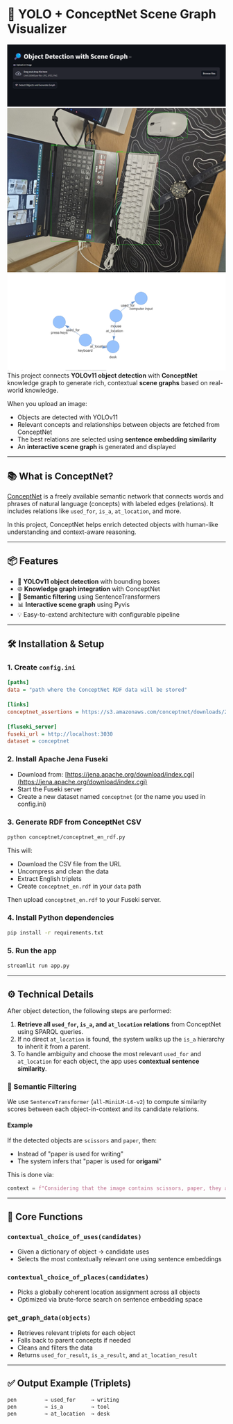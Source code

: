 # 🧠 YOLO + ConceptNet Scene Graph Visualizer
![alt text](streamlit.png)
![alt text](yolo_out.png)
![alt text](graph.png)
This project connects **YOLOv11 object detection** with **ConceptNet** knowledge graph to generate rich, contextual **scene graphs** based on real-world knowledge.

When you upload an image:

- Objects are detected with YOLOv11
- Relevant concepts and relationships between objects are fetched from ConceptNet
- The best relations are selected using **sentence embedding similarity**
- An **interactive scene graph** is generated and displayed

---

## 📚 What is ConceptNet?

[ConceptNet](https://conceptnet.io/) is a freely available semantic network that connects words and phrases of natural language (concepts) with labeled edges (relations). It includes relations like `used_for`, `is_a`, `at_location`, and more.

In this project, ConceptNet helps enrich detected objects with human-like understanding and context-aware reasoning.

---

## 📦 Features

- 🧠 **YOLOv11 object detection** with bounding boxes
- 🌐 **Knowledge graph integration** with ConceptNet
- 🔎 **Semantic filtering** using SentenceTransformers
- 📊 **Interactive scene graph** using Pyvis
- 💡 Easy-to-extend architecture with configurable pipeline

---

## 🛠 Installation & Setup

### 1. Create `config.ini`

```ini
[paths]
data = "path where the ConceptNet RDF data will be stored"

[links]
conceptnet_assertions = https://s3.amazonaws.com/conceptnet/downloads/2019/edges/conceptnet-assertions-5.7.0.csv.gz

[fluseki_server]
fuseki_url = http://localhost:3030
dataset = conceptnet
```

### 2. Install Apache Jena Fuseki

- Download from: [https://jena.apache.org/download/index.cgi](https://jena.apache.org/download/index.cgi)
- Start the Fuseki server
- Create a new dataset named `conceptnet` (or the name you used in config.ini)

### 3. Generate RDF from ConceptNet CSV

```bash
python conceptnet/conceptnet_en_rdf.py
```

This will:

- Download the CSV file from the URL
- Uncompress and clean the data
- Extract English triplets
- Create `conceptnet_en.rdf` in your `data` path

Then upload `conceptnet_en.rdf` to your Fuseki server.

### 4. Install Python dependencies

```bash
pip install -r requirements.txt
```

### 5. Run the app

```bash
streamlit run app.py
```

---

## ⚙️ Technical Details

After object detection, the following steps are performed:

1. **Retrieve all ****`used_for`****, ****`is_a`****, and ****`at_location`**** relations** from ConceptNet using SPARQL queries.
2. If no direct `at_location` is found, the system walks up the `is_a` hierarchy to inherit it from a parent.
3. To handle ambiguity and choose the most relevant `used_for` and `at_location` for each object, the app uses **contextual sentence similarity**.

### 🔎 Semantic Filtering

We use `SentenceTransformer` (`all-MiniLM-L6-v2`) to compute similarity scores between each object-in-context and its candidate relations.

#### Example

If the detected objects are `scissors` and `paper`, then:

- Instead of "paper is used for writing"
- The system infers that "paper is used for **origami**"

This is done via:

```python
context = f"Considering that the image contains scissors, paper, they are likely being used together, and the primary function of paper in this context is"
```

---

## 🧩 Core Functions

### `contextual_choice_of_uses(candidates)`

- Given a dictionary of object -> candidate uses
- Selects the most contextually relevant one using sentence embeddings

### `contextual_choice_of_places(candidates)`

- Picks a globally coherent location assignment across all objects
- Optimized via brute-force search on sentence embedding space

### `get_graph_data(objects)`

- Retrieves relevant triplets for each object
- Falls back to parent concepts if needed
- Cleans and filters the data
- Returns `used_for_result`, `is_a_result`, and `at_location_result`

---

## ✅ Output Example (Triplets)

```
pen         → used_for     → writing
pen         → is_a         → tool
pen         → at_location  → desk
```

